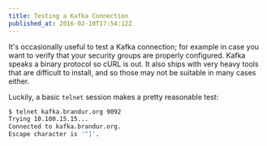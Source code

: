 ```yaml
---
title: Testing a Kafka Connection
published_at: 2016-02-10T17:54:12Z
---
```


It's occasionally useful to test a Kafka connection; for example in case you
want to verify that your security groups are properly configured. Kafka speaks
a binary protocol so cURL is out. It also ships with very heavy tools that are
difficult to install, and so those may not be suitable in many cases either.

Luckily, a basic `telnet` session makes a pretty reasonable test:

``` sh
$ telnet kafka.brandur.org 9092
Trying 10.100.15.15...
Connected to kafka.brandur.org.
Escape character is '^]'.
```
